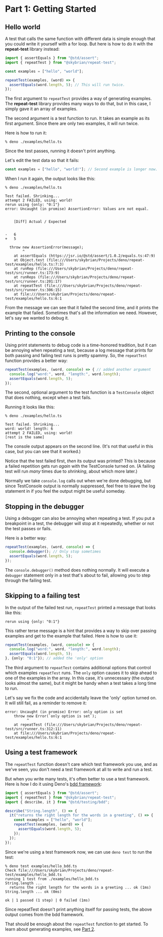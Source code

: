 # Part 1: Getting Started

## Hello world

A test that calls the same function with different data is simple enough that
you could write it yourself with a for loop. But here is how to do it with the
**repeat-test** library instead:

```ts
import { assertEquals } from "@std/assert";
import { repeatTest } from "@skybrian/repeat-test";

const examples = ["hello", "world"];

repeatTest(examples, (word) => {
  assertEquals(word.length, 5); // This will run twice.
});
```

The first argument to `repeatTest` provides a way of generating examples. The
**repeat-test** library provides many ways to do that, but in this case, I
simply gave it an array of examples.

The second argument is a test function to run. It takes an example as its first
argument. Since there are only two examples, it will run twice.

 Here is how to run it:

 ```
 % deno ./examples/hello.ts                                                                                                              
 ```

Since the test passes, running it doesn't print anything.

Let's edit the test data so that it fails:

```ts
const examples = ["hello", "world!"]; // Second example is longer now.
```

When I run it again, the output looks like this:

```
% deno ./examples/hello.ts

Test failed. Shrinking...
attempt 2 FAILED, using: world!
rerun using {only: "0:1"}
error: Uncaught (in promise) AssertionError: Values are not equal.


    [Diff] Actual / Expected


-   6
+   5

  throw new AssertionError(message);
        ^
    at assertEquals (https://jsr.io/@std/assert/1.0.2/equals.ts:47:9)
    at Object.test (file:///Users/skybrian/Projects/deno/repeat-test/examples/hello.ts:7:3)
    at runRep (file:///Users/skybrian/Projects/deno/repeat-test/src/runner.ts:173:9)
    at runReps (file:///Users/skybrian/Projects/deno/repeat-test/src/runner.ts:201:17)
    at repeatTest (file:///Users/skybrian/Projects/deno/repeat-test/src/runner.ts:306:15)
    at file:///Users/skybrian/Projects/deno/repeat-test/examples/hello.ts:6:1
```

From the message we can see that it failed the second time, and it prints the example that failed. Sometimes that's all the information we need. However, let's say we wanted to debug it.

## Printing to the console

Using print statements to debug code is a time-honored tradition, but it can be
annoying when repeating a test, because a log message that prints for both
passing and failing test runs is pretty spammy. So, the `repeatTest` function
provides a better way:

```ts
repeatTest(examples, (word, console) => { // added another argument
  console.log("word:", word, "length:", word.length);
  assertEquals(word.length, 5);
});
```

The second, optional argument to the test function is a `TestConsole` object that does nothing, except when a test fails.

Running it looks like this:

```
% deno ./examples/hello.ts

Test failed. Shrinking...
word: world! length: 6
attempt 2 FAILED, using: world!
[rest is the same]
```

The console output appears on the second line. (It's not that useful in this case, but you can see that it worked.)

Notice that the test failed first, *then* its output was printed? This is
because a failed repetition gets run *again* with the TestConsole turned on. (A
failing test will run *many* times due to *shrinking*, about which more later.)

Normally we take `console.log` calls out when we're done debugging, but since
TestConsole output is normally suppressed, feel free to leave the log statement
in if you feel the output might be useful someday.

## Stopping in the debugger

Using a debugger can also be annoying when repeating a test. If you put a
breakpoint in a test, the debugger will stop at it repeatedly, whether or not
the test passes or fails.

Here is a better way:

```ts
repeatTest(examples, (word, console) => {
  console.debugger(); // Only stop sometimes
  assertEquals(word.length, 5);
});
```

The `console.debugger()` method does nothing normally. It will execute a
`debugger` statement only in a test that's about to fail, allowing you to step through the failing test.

## Skipping to a failing test

In the output of the failed test run, `repeatTest` printed a message that looks like this:

```
rerun using {only: "0:1"}
```

This rather terse message is a hint that provides a way to skip over passing examples and get to the example that failed. Here is how to use it:

```ts
repeatTest(examples, (word, console) => {
  console.log("word:", word, "length:", word.length);
  assertEquals(word.length, 5);
}, {only: "0:1"}); // added the 'only' option
```

The third argument to `repeatTest` contains additional options that control which examples `repeatTest` runs. The `only` option causes it to skip ahead to one of the examples in the array. In this case, it's unnecessary (the output looks almost the same), but it might be handy when a test takes a long time to run.

Let's say we fix the code and accidentally leave the 'only' option turned on. It will still fail, as a reminder to remove it:

```
error: Uncaught (in promise) Error: only option is set
    throw new Error(`only option is set`);
          ^
    at repeatTest (file:///Users/skybrian/Projects/deno/repeat-test/src/runner.ts:312:11)
    at file:///Users/skybrian/Projects/deno/repeat-test/examples/hello.ts:6:1
```

## Using a test framework

The `repeatTest` function doesn't care which test framework you use, and as we've seen, you don't need a test framework at all to write and run a test.

But when you write many tests, it's often better to use a test framework. Here is how I do it using Deno's [bdd framework](https://docs.deno.com/runtime/fundamentals/testing/):

```ts
import { assertEquals } from "@std/assert";
import { repeatTest } from "@skybrian/repeat-test";
import { describe, it } from "@std/testing/bdd";

describe("String.length", () => {
  it("returns the right length for the words in a greeting", () => {
    const examples = ["hello", "world"];
    repeatTest(examples, (word) => {
      assertEquals(word.length, 5);
    });
  });
});
```

Since we're using a test framework now, we can use `deno test` to run the test:

```
% deno test examples/hello_bdd.ts 
Check file:///Users/skybrian/Projects/deno/repeat-test/examples/hello_bdd.ts
running 1 test from ./examples/hello_bdd.ts
String.length ...
  returns the right length for the words in a greeting ... ok (1ms)
String.length ... ok (0ms)

ok | 1 passed (1 step) | 0 failed (1ms)
```

Since repeatTest doesn't print anything itself for passing tests, the above output comes from the bdd framework.

That should be enough about the `repeatTest` function to get started. To learn about generating examples, see [Part 2](./2_generating_examples.md).